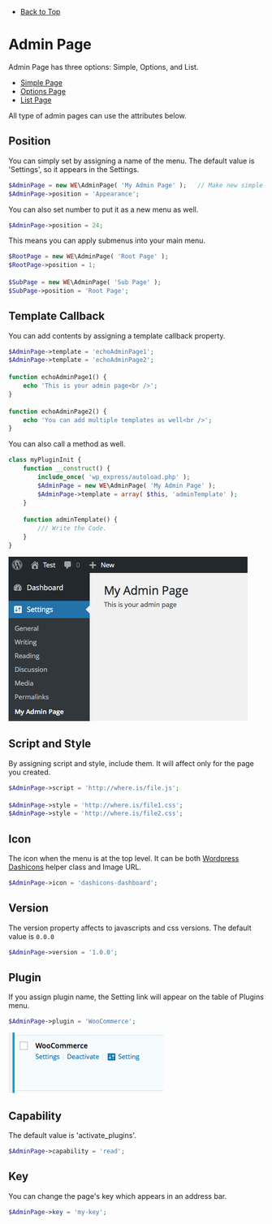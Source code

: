 * [Back to Top](https://github.com/sujin2f/wp_express/blob/master/README.md)

# Admin Page
Admin Page has three options: Simple, Options, and List.

* [Simple Page](https://github.com/sujin2f/wp_express/blob/master/documents/AdminPage-Simple.md)
* [Options Page](https://github.com/sujin2f/wp_express/blob/master/documents/AdminPage-Options.md)
* [List Page](https://github.com/sujin2f/wp_express/blob/master/documents/AdminPage-List.md)

All type of admin pages can use the attributes below.

## Position
You can simply set by assigning a name of the menu. The default value is 'Settings', so it appears in the Settings.
```php
$AdminPage = new WE\AdminPage( 'My Admin Page' );	// Make new simple admin page.
$AdminPage->position = 'Appearance';
```
You can also set number to put it as a new menu as well.
```php
$AdminPage->position = 24;
```
This means you can apply submenus into your main menu.
```php
$RootPage = new WE\AdminPage( 'Root Page' );
$RootPage->position = 1;

$SubPage = new WE\AdminPage( 'Sub Page' );
$SubPage->position = 'Root Page';
```

## Template Callback
You can add contents by assigning a template callback property.
```php
$AdminPage->template = 'echoAdminPage1';
$AdminPage->template = 'echoAdminPage2';

function echoAdminPage1() {
	echo 'This is your admin page<br />';
}

function echoAdminPage2() {
	echo 'You can add multiple templates as well<br />';
}
```
You can also call a method as well.
```php
class myPluginInit {
	function __construct() {
		include_once( 'wp_express/autoload.php' );
		$AdminPage = new WE\AdminPage( 'My Admin Page' );
		$AdminPage->template = array( $this, 'adminTemplate' );
	}
  
	function adminTemplate() {
		/// Write the Code.
	}
}
```

![Simple Page](https://github.com/sujin2f/wp_express/blob/master/documents/images/AdminSimple_002.png "Simple Page")

## Script and Style
By assigning script and style, include them. It will affect only for the page you created.
```php
$AdminPage->script = 'http://where.is/file.js';

$AdminPage->style = 'http://where.is/file1.css';
$AdminPage->style = 'http://where.is/file2.css';
```

## Icon
The icon when the menu is at the top level. It can be both [Wordpress Dashicons](https://developer.wordpress.org/resource/dashicons/ "Wordpress Dashicons") helper class and Image URL.
```php
$AdminPage->icon = 'dashicons-dashboard';
```

## Version
The version property affects to javascripts and css versions. The default value is ```0.0.0```
```php
$AdminPage->version = '1.0.0';
```

## Plugin
If you assign plugin name, the Setting link will appear on the table of Plugins menu.
```php
$AdminPage->plugin = 'WooCommerce';
```

![Plugin Assignment](https://github.com/sujin2f/wp_express/blob/master/documents/images/AdminSimple_003.png "Plugin Assignment")

## Capability
The default value is 'activate_plugins'.
```php
$AdminPage->capability = 'read';
```

## Key
You can change the page's key which appears in an address bar.
```php
$AdminPage->key = 'my-key';
```




